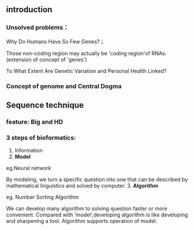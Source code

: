 ## introduction
### Unsolved problems：
Why Do Humans Have So Few Genes?；

Those non-coding region may actually be 'coding region'of RNAs.(extension of concept of 'genes')

To What Extent Are Genetic Variation and Personal Health Linked?

### Concept of genome and Central Dogma
## Sequence technique
### feature: Big and HD
### 3 steps of bioformatics:
1. Information
2. **Model**

eg.Neural network

By modeling, we turn a specific question into one that can be described by mathematical linguistics and solved by computer. 
3. **Algorithm**

eg. Number Sorting Algorithm

We can develop many algorithm to solving question faster or more convenient. Compared with 'model',developing algorithm is like developing and sharpening a tool. Algorithm supports operation of model. 
